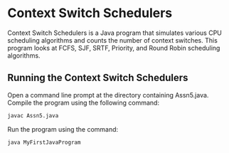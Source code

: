 # Context Switch Schedulers

Context Switch Schedulers is a Java program that simulates various CPU scheduling algorithms and counts the number of context switches. This program looks at FCFS, SJF, SRTF, Priority, and Round Robin scheduling algorithms.

## Running the Context Switch Schedulers

Open a command line prompt at the directory containing Assn5.java. Compile the program using the following command:

```bash
javac Assn5.java
```
Run the program using the command:
```bash
java MyFirstJavaProgram
```
